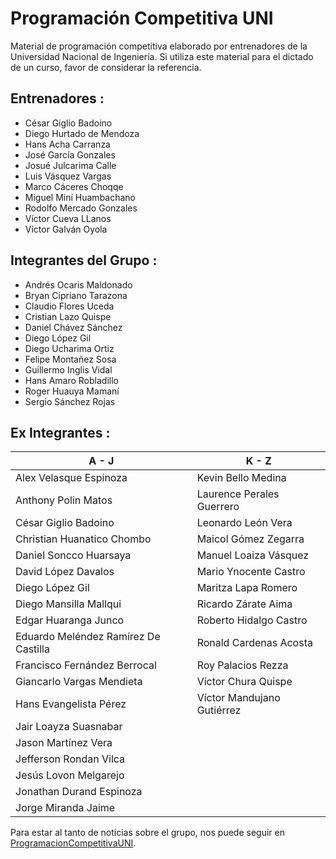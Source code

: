 ﻿# Programación Competitiva UNI
Material de programación competitiva elaborado por entrenadores de la Universidad Nacional de Ingeniería. Si utiliza este material para el dictado de un curso, favor de considerar la referencia.

## Entrenadores :
* César Giglio Badoino
* Diego Hurtado de Mendoza
* Hans Acha Carranza
* José García Gonzales
* Josué Julcarima Calle
* Luis Vásquez Vargas
* Marco Cáceres Choqqe
* Miguel Miní Huambachano
* Rodolfo Mercado Gonzales
* Víctor Cueva LLanos
* Víctor Galván Oyola

## Integrantes del Grupo :
* Andrés Ocaris Maldonado
* Bryan Cipriano Tarazona
* Claudio Flores Uceda
* Cristian Lazo Quispe
* Daniel Chávez Sánchez
* Diego López Gil
* Diego Ucharima Ortiz
* Felipe Montañez Sosa
* Guillermo Inglis Vidal
* Hans Amaro Robladillo
* Roger Huauya Mamaní
* Sergio Sánchez Rojas

## Ex Integrantes :

| A - J | K - Z |
| ------------- | ------------- |
| Alex Velasque Espinoza | Kevin Bello Medina|
| Anthony Polin Matos | Laurence Perales Guerrero |
| César Giglio Badoino | Leonardo León Vera |
| Christian Huanatico Chombo | Maicol Gómez Zegarra |
| Daniel Soncco Huarsaya | Manuel Loaiza Vásquez
| David López Davalos | Mario Ynocente Castro |
| Diego López Gil | Maritza Lapa Romero |
| Diego Mansilla Mallqui | Ricardo Zárate Aima |
| Edgar Huaranga Junco | Roberto Hidalgo Castro |
| Eduardo Meléndez Ramírez De Castilla | Ronald Cardenas Acosta |
| Francisco Fernández Berrocal | Roy Palacios Rezza |
| Giancarlo Vargas Mendieta | Víctor Chura Quispe |
| Hans Evangelista Pérez | Víctor Mandujano Gutiérrez |
| Jair Loayza Suasnabar
| Jason Martínez Vera
| Jefferson Rondan Vilca
| Jesús Lovon Melgarejo
| Jonathan Durand Espinoza
| Jorge Miranda Jaime

Para estar al tanto de noticias sobre el grupo, nos puede seguir en [ProgramacionCompetitivaUNI](https://www.facebook.com/ProgramacionCompetitivaUNI/).
